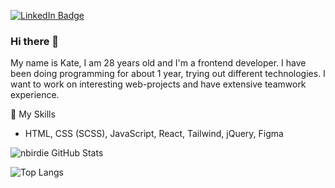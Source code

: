 [![LinkedIn Badge](https://img.shields.io/badge/LinkedIn-Profile-informational?style=flat&logo=linkedin&logoColor=white&color=0D76A8)](https://www.linkedin.com/in/eolshadrina/)


### Hi there 👋


My name is Kate, I am 28 years old and I'm a frontend developer. I have been doing programming for about 1 year, trying out different technologies. I want to work on interesting web-projects and have extensive teamwork experience.

📌 My Skills
+ HTML, CSS (SCSS), JavaScript, React, Tailwind, jQuery, Figma

![nbirdie GitHub Stats](https://github-readme-stats.vercel.app/api?username=nbirdie&count_private=true&hide=contribs&include_all_commits=True&show_icons=true&theme=default)

![Top Langs](https://github-readme-stats.vercel.app/api/top-langs/?username=nbirdie&count_private=true&hide=tsql&langs_count=7&theme=default&layout=compact)


<!--
**nbirdie/nbirdie** is a ✨ _special_ ✨ repository because its `README.md` (this file) appears on your GitHub profile.

Here are some ideas to get you started:

- 🔭 I’m currently working on ...
- 🌱 I’m currently learning ...
- 👯 I’m looking to collaborate on ...
- 🤔 I’m looking for help with ...
- 💬 Ask me about ...
- 📫 How to reach me: ...
- 😄 Pronouns: ...
- ⚡ Fun fact: ...
-->
